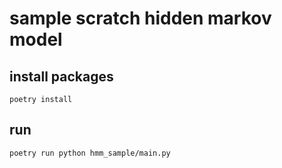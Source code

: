 # sample scratch hidden markov model

## install packages

```shell script
poetry install
```

## run

```shell script
poetry run python hmm_sample/main.py
```
